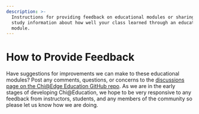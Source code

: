 ```yaml
---
description: >-
  Instructions for providing feedback on educational modules or sharing case
  study information about how well your class learned through an educational
  module.
---
```


# How to Provide Feedback

Have suggestions for improvements we can make to these educational modules? Post any comments, questions, or concerns to the [discussions page on the Chi@Edge Education GitHub repo](https://github.com/AetherWang/CHI-Edge/discussions). As we are in the early stages of developing Chi@Education, we hope to be very responsive to any feedback from instructors, students, and any members of the community so please let us know how we are doing.
